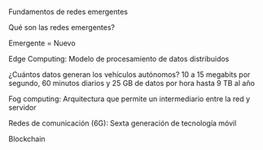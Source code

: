 Fundamentos de redes emergentes

Qué son las redes emergentes?

Emergente = Nuevo

Edge Computing: Modelo de procesamiento de datos distribuidos

¿Cuántos datos generan los vehículos autónomos? 10 a 15 megabits por segundo, 60 minutos diarios y 25 GB de datos por hora hasta 9 TB al año

Fog computing: Arquitectura que permite un intermediario entre la red y servidor

Redes de comunicación (6G): Sexta generación de tecnología móvil

Blockchain

